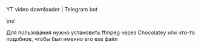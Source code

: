 YT video downloader | Telegram bot

\m/

Для пользования нужно установить ffmpeg через Chocolatey или что-то подобное, чтобы был именно его exe файл
